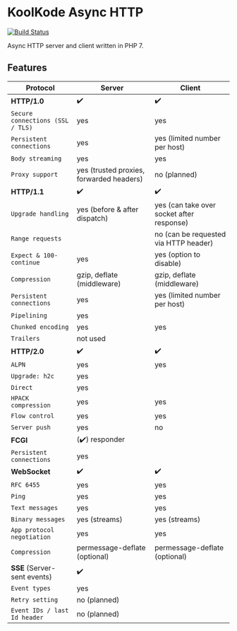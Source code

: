 # KoolKode Async HTTP

[![Build Status](https://travis-ci.org/koolkode/async-http.svg?branch=master)](https://travis-ci.org/koolkode/async-http)

Async HTTP server and client written in PHP 7.

## Features

| Protocol | Server | Client |
|---|---|---|
|**HTTP/1.0** | :heavy_check_mark: | :heavy_check_mark: |
| `Secure connections (SSL / TLS)` | yes | yes |
| `Persistent connections` | yes | yes (limited number per host) |
| `Body streaming` | yes | yes |
| `Proxy support` | yes (trusted proxies, forwarded headers) | no (planned) |
| **HTTP/1.1** | :heavy_check_mark: | :heavy_check_mark: |
| `Upgrade handling` | yes (before & after dispatch) | yes (can take over socket after response) |
| `Range requests` | | no (can be requested via HTTP header) |
| `Expect & 100-continue` | yes | yes (option to disable) |
| `Compression` | gzip, deflate (middleware) | gzip, deflate (middleware) |
| `Persistent connections` | yes | yes (limited number per host) |
| `Pipelining` | yes | |
| `Chunked encoding` | yes | yes |
| `Trailers` | not used | |
| **HTTP/2.0** | :heavy_check_mark: | :heavy_check_mark: |
| `ALPN` | yes | yes |
| `Upgrade: h2c` | yes | |
| `Direct` | yes | |
| `HPACK compression` | yes | yes |
| `Flow control` | yes | yes |
| `Server push` | yes | no |
| **FCGI** | (:heavy_check_mark:) responder | |
| `Persistent connections` | yes | |
| **WebSocket** | :heavy_check_mark: | :heavy_check_mark: |
| `RFC 6455` | yes | yes |
| `Ping` | yes | yes |
| `Text messages` | yes | yes |
| `Binary messages` | yes (streams) | yes (streams) |
| `App protocol negotiation` | yes | yes |
| `Compression` | permessage-deflate (optional) | permessage-deflate (optional) |
| **SSE** (Server-sent events) | :heavy_check_mark: | |
| `Event types` | yes | |
| `Retry setting` | no (planned) | |
| `Event IDs / last Id header` | no (planned) | |
